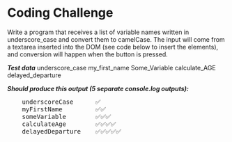 # Coding Challenge

Write a program that receives a list of variable names written in underscore_case and convert them to camelCase.
The input will come from a textarea inserted into the DOM (see code below to insert the elements), and conversion will happen when the button is pressed.

***Test data***
underscore_case
my_first_name
Some_Variable
calculate_AGE
delayed_departure

***Should produce this output (5 separate console.log outputs):***

<pre>
    underscoreCase      ✅
    myFirstName         ✅✅
    someVariable        ✅✅✅
    calculateAge        ✅✅✅✅
    delayedDeparture    ✅✅✅✅✅
<pre>

